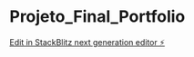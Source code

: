 # Projeto_Final_Portfolio

[Edit in StackBlitz next generation editor ⚡️](https://stackblitz.com/~/github.com/Onjospiat/Projeto_Final_Portfolio)